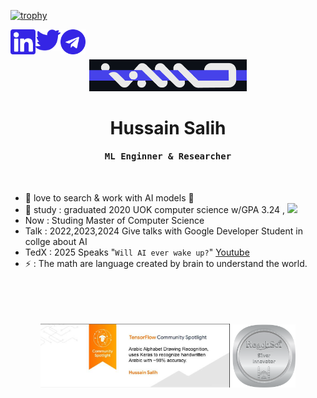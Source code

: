 [![trophy](https://github-profile-trophy.vercel.app/?username=ryo-ma&row=1&column=10&theme=onedark)](https://github.com/ryo-ma/github-profile-trophy)

[<img align="left" alt="holisitc_developer | LinkedIn" width="40px" src="social-images/l-logo.svg" />][linkedin]
[<img align="left" alt="holisitc_developer | Twitter" width="40px" src="social-images/tw-logo.svg" />][twitter]
[<img align="left" alt="holisitc_developer | Telegram" width="40px" src="social-images/t-logo.png" />][telegram]



</br></br>

<p align= "center">
 <img width="50%" src="hmgi.png" />
</p>

[telegram]: https://t.me/Shubbair8
[linkedin]: https://www.linkedin.com/in/hussain-salih-b0a076178/
[twitter]: https://twitter.com/Shubbair

<p align="center">
 <h1 align="center">Hussain Salih</h1>
</p>

<p align="center">
<h4 align="center"><samp>ML Enginner & Researcher</samp></h4>
</p>

</br>

- 🔭 love to search & work with AI models 🤖
- :school_satchel: study : graduated 2020 UOK computer science w/GPA 3.24 , ![](https://geps.dev/progress/81)
- Now : Studing Master of Computer Science
- Talk : 2022,2023,2024 Give talks with Google Developer Student in collge about AI
- TedX : 2025 Speaks "`Will AI ever wake up?`" [Youtube](https://youtu.be/tKC_KFTBomw?si=xLZV537qihxujCrI)
- ⚡ : The math are language created by brain to understand the world.

</br>
</br>
</br></br>

<div align="center">
<span align= "left">
 <img width="60%" src="TFbadge.jpg" />
</span>

<span align= "right">
 <img width="20%" src="reachsci-silver-innovator.png" />
</span>
</div>
